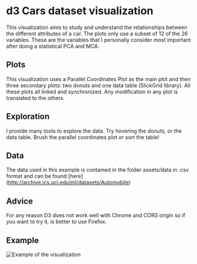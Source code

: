 # d3 Cars dataset visualization

This visualization aims to study and understand the relationships between the different attributes of a car. The plots only use a subset of 12 of the 26 variables. These are the variables that I personally consider most important after doing a statistical PCA and MCA.

## Plots

This visualization uses a Parallel Coordinates Plot as the main plot and then three secondary plots: two donuts and one data table (SlickGrid library). All these plots all linked and synchronized. Any modification in any plot is translated to the others.

## Exploration

I provide many tools to explore the data. Try hovering the donuts, or the data table. Brush the parallel coordinates plot or sort the table!

## Data

The data used in this example is contained in the folder assets/data in .csv format and can be found [here] (http://archive.ics.uci.edu/ml/datasets/Automobile) 

## Advice

For any reason D3 does not work well with Chrome and CORS origin so if you want to try it, is better to use Firefox.

## Example

![Example of the visualization](https://github.com/mtrebi/d3_cars/blob/master/example_vis.png)
